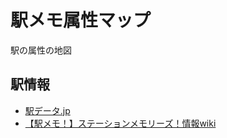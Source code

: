 # 駅メモ属性マップ

駅の属性の地図

## 駅情報

- [駅データ.jp](http://www.ekidata.jp/)
- [【駅メモ！】ステーションメモリーズ！情報wiki](https://ekimemo.wiki.fc2.com/)
